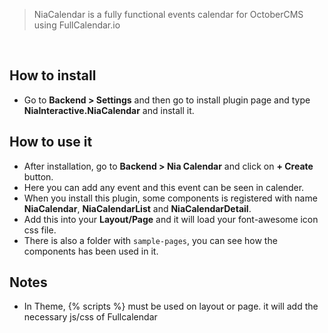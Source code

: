 > NiaCalendar is a fully functional events calendar for OctoberCMS using FullCalendar.io


&nbsp;
## How to install
- Go to **Backend > Settings** and then go to install plugin page and type **NiaInteractive.NiaCalendar** and install it.

## How to use it
- After installation, go to **Backend > Nia Calendar** and click on **+ Create** button.
- Here you can add any event and this event can be seen in calender.
- When you install this plugin, some components is registered with name **NiaCalendar**, **NiaCalendarList** and **NiaCalendarDetail**.
- Add this into your **Layout/Page** and it will load your font-awesome icon css file.
- There is also a folder with `sample-pages`, you can see how the components has been used in it.
&nbsp;

## Notes
- In Theme, {% scripts %} must be used on layout or page. it will add the necessary js/css of Fullcalendar

